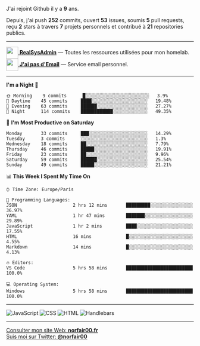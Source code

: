 J'ai rejoint Github il y a **9** ans.

Depuis, j'ai push **252** commits, ouvert **53** issues, soumis **5** pull requests, reçu **2** stars à travers **7** projets personnels et contribué à **21** repositories publics.

---

[<img src="https://avatars2.githubusercontent.com/u/64165263?s=96&v=4" width="32" height="32" align="center"> **RealSysAdmin**](https://github.com/realsysadmin-icu) — Toutes les ressources utilisées pour mon homelab.  
[<img src="https://avatars1.githubusercontent.com/u/65110091?s=96&v=4" width="32" height="32" align="center"> **J'ai pas d'Email**](https://github.com/jaipasdemail) — Service email personnel.  

---

<!--START_SECTION:waka-->
**I'm a Night 🦉** 

```text
🌞 Morning    9 commits      █░░░░░░░░░░░░░░░░░░░░░░░░   3.9% 
🌆 Daytime    45 commits     ████░░░░░░░░░░░░░░░░░░░░░   19.48% 
🌃 Evening    63 commits     ██████░░░░░░░░░░░░░░░░░░░   27.27% 
🌙 Night      114 commits    ████████████░░░░░░░░░░░░░   49.35%

```
📅 **I'm Most Productive on Saturday** 

```text
Monday       33 commits     ███░░░░░░░░░░░░░░░░░░░░░░   14.29% 
Tuesday      3 commits      ░░░░░░░░░░░░░░░░░░░░░░░░░   1.3% 
Wednesday    18 commits     ██░░░░░░░░░░░░░░░░░░░░░░░   7.79% 
Thursday     46 commits     █████░░░░░░░░░░░░░░░░░░░░   19.91% 
Friday       23 commits     ██░░░░░░░░░░░░░░░░░░░░░░░   9.96% 
Saturday     59 commits     ██████░░░░░░░░░░░░░░░░░░░   25.54% 
Sunday       49 commits     █████░░░░░░░░░░░░░░░░░░░░   21.21%

```


📊 **This Week I Spent My Time On** 

```text
⌚︎ Time Zone: Europe/Paris

💬 Programming Languages: 
JSON                     2 hrs 12 mins       █████████░░░░░░░░░░░░░░░░   36.97% 
YAML                     1 hr 47 mins        ███████░░░░░░░░░░░░░░░░░░   29.89% 
JavaScript               1 hr 2 mins         ████░░░░░░░░░░░░░░░░░░░░░   17.55% 
HTML                     16 mins             █░░░░░░░░░░░░░░░░░░░░░░░░   4.55% 
Markdown                 14 mins             █░░░░░░░░░░░░░░░░░░░░░░░░   4.13%

🔥 Editors: 
VS Code                  5 hrs 58 mins       █████████████████████████   100.0%

💻 Operating System: 
Windows                  5 hrs 58 mins       █████████████████████████   100.0%

```


<!--END_SECTION:waka-->

---

![JavaScript](https://img.shields.io/static/v1?style=for-the-badge&label=JavaScript&color=555&labelColor=%23f1e05a&message=72.3%25)
![CSS](https://img.shields.io/static/v1?style=for-the-badge&label=CSS&color=555&labelColor=%23563d7c&message=21.1%25)
![HTML](https://img.shields.io/static/v1?style=for-the-badge&label=HTML&color=555&labelColor=%23e34c26&message=4.9%25)
![Handlebars](https://img.shields.io/static/v1?style=for-the-badge&label=Handlebars&color=555&labelColor=%23f7931e&message=1.5%25)

---

[Consulter mon site Web: **norfair00.fr**](https://norfair00.fr/)  
[Suis moi sur Twitter: **@norfair00**](https://twitter.com/norfair00)
